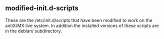 modified-init.d-scripts
-----------------------

These are the /etc/init.d/scripts that have been modified
to work on the antiX/MX live system.  In addition the
installed versions of these scripts are in the debian/
subdirectory.
